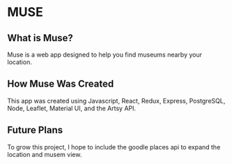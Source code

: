# MUSE

## What is Muse?

Muse is a web app designed to help you find museums nearby your location. 

## How Muse Was Created

This app was created using Javascript, React, Redux, Express, PostgreSQL, Node, Leaflet, Material UI, and the Artsy API.

## Future Plans

To grow this project, I hope to include the goodle places api to expand the location and musem view.




